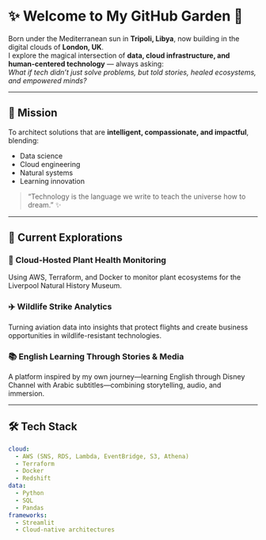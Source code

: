 # ✨ Welcome to My GitHub Garden 🌿

Born under the Mediterranean sun in **Tripoli, Libya**, now building in the digital clouds of **London, UK**.  
I explore the magical intersection of **data, cloud infrastructure, and human-centered technology** — always asking:  
_What if tech didn’t just solve problems, but told stories, healed ecosystems, and empowered minds?_

---

## 🌱 Mission
To architect solutions that are **intelligent, compassionate, and impactful**, blending:
- Data science
- Cloud engineering
- Natural systems
- Learning innovation

> “Technology is the language we write to teach the universe how to dream.” ✨

---

## 🔭 Current Explorations

### 🌿 Cloud-Hosted Plant Health Monitoring
Using AWS, Terraform, and Docker to monitor plant ecosystems for the Liverpool Natural History Museum.

### ✈️ Wildlife Strike Analytics
Turning aviation data into insights that protect flights and create business opportunities in wildlife-resistant technologies.

### 📚 English Learning Through Stories & Media
A platform inspired by my own journey—learning English through Disney Channel with Arabic subtitles—combining storytelling, audio, and immersion.

---

## 🛠 Tech Stack

```yaml
cloud:
  - AWS (SNS, RDS, Lambda, EventBridge, S3, Athena)
  - Terraform
  - Docker
  - Redshift
data:
  - Python
  - SQL
  - Pandas
frameworks:
  - Streamlit
  - Cloud-native architectures
